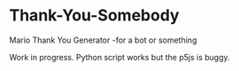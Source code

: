 # Thank-You-Somebody
Mario Thank You Generator -for a bot or something

Work in progress. Python script works but the p5js is buggy.
